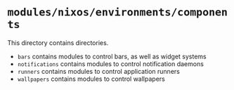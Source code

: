 # `modules/nixos/environments/components`
This directory contains directories.
- `bars` contains modules to control bars, as well as widget systems
- `notifications` contains modules to control notification daemons
- `runners` contains modules to control application runners
- `wallpapers` contains modules to control wallpapers
